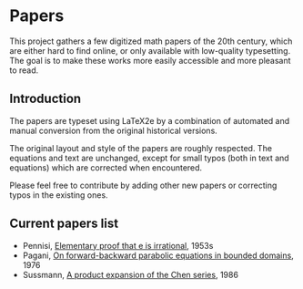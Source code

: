 # Papers

This project gathers a few digitized math papers of the 20th century, which are either hard to find online, or only available with low-quality typesetting. The goal is to make these works more easily accessible and more pleasant to read.

## Introduction

The papers are typeset using LaTeX2e by a combination of automated and manual conversion from the original historical versions.

The original layout and style of the papers are roughly respected. The equations and text are unchanged, except for small typos (both in text and equations) which are corrected when encountered.

Please feel free to contribute by adding other new papers or correcting typos in the existing ones.

## Current papers list

* Pennisi, [Elementary proof that e is irrational](pdf/Pennisi-1953.pdf), 1953s
* Pagani, [On forward-backward parabolic equations in bounded domains](pdf/Pagani-1976.pdf), 1976
* Sussmann, [A product expansion of the Chen series](pdf/Sussmann-1986.pdf), 1986
